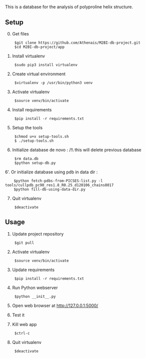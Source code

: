 # 

This is a database for the analysis of polyproline helix structure. 

## Setup

0. Get files

		$git clone https://github.com/Athenais/M2BI-db-project.git
		$cd M2BI-db-project/app

1. Install virtualenv

		$sudo pip3 install virtualenv

2. Create virtual environment

		$virtualenv -p /usr/bin/python3 venv

3. Activate virtualenv

		$source venv/bin/activate

4. Install requirements

		$pip install -r requirements.txt
		

5. Setup the tools

		$chmod u+x setup-tools.sh
		$ ./setup-tools.sh

6. Initialize database de novo : 
/!\ this will delete previous database

		$rm data.db
		$python setup-db.py

6'. Or initialize database using pdb in data dir :
		
		$python fetch-pdbs-from-PICSES-list.py -l tools/cullpdb_pc90_res1.8_R0.25_d120106_chains8017
		$python fill-db-using-data-dir.py



7. Quit virtualenv

		$deactivate


## Usage

1. Update project repository

		$git pull

2. Activate virtualenv

		$source venv/bin/activate

3. Update requirements

		$pip install -r requirements.txt

4. Run Python webserver

		$python __init__.py

5. Open web browser at <http://127.0.0.1:5000/>

6. Test it

7. Kill web app

		$ctrl-c

8. Quit virtualenv

		$deactivate
